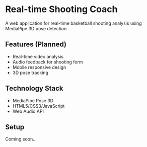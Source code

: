 # Real-time Shooting Coach

A web application for real-time basketball shooting analysis using MediaPipe 3D pose detection.

## Features (Planned)
- Real-time video analysis
- Audio feedback for shooting form
- Mobile responsive design
- 3D pose tracking

## Technology Stack
- MediaPipe Pose 3D
- HTML5/CSS3/JavaScript
- Web Audio API

## Setup
Coming soon...